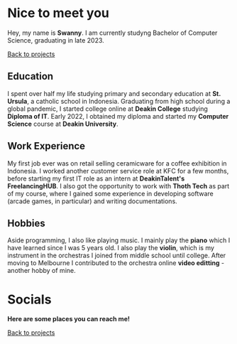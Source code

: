 # Nice to meet you

Hey, my name is **Swanny**. I am currently studyng Bachelor of Computer Science, graduating in late 2023.

[Back to projects](swanos.github.io)

## Education

I spent over half my life studying primary and secondary education at **St. Ursula**, a catholic school in Indonesia. Graduating from high school during a global pandemic, I started college online at **Deakin College** studying **Diploma of IT**. Early 2022, I obtained my diploma and started my **Computer Science** course at **Deakin University**.

## Work Experience

My first job ever was on retail selling ceramicware for a coffee exhibition in Indonesia. I worked another customer service role at KFC for a few months, before starting my first IT role as an intern at **DeakinTalent's FreelancingHUB**. I also got the opportunity to work with **Thoth Tech** as part of my course, where I gained some experience in developing software (arcade games, in particular) and writing documentations.

## Hobbies

Aside programming, I also like playing music. I mainly play the **piano** which I have learned since I was 5 years old. I also play the **violin**, which is my instrument in the orchestras I joined from middle school until college. After moving to Melbourne I contributed to the orchestra online **video editting** - another hobby of mine.

# Socials

**Here are some places you can reach me!**

[Back to projects](swanos.github.io)